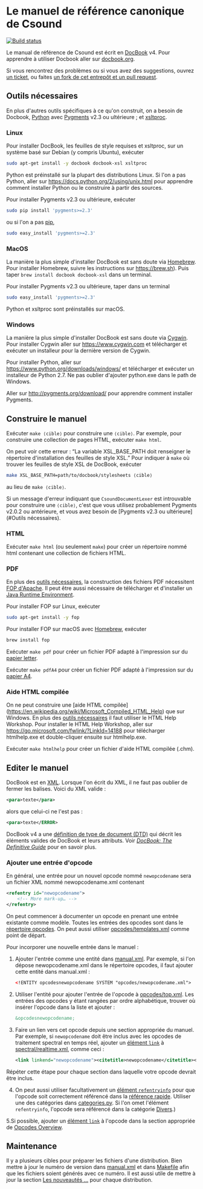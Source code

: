 # Le manuel de référence canonique de Csound

[![Build status](https://travis-ci.org/csound/manual.svg?branch=master)](https://travis-ci.org/csound/manual-fr)

Le manual de référence de Csound est écrit en [DocBook](http://tdg.docbook.org/tdg/4.5/docbook.html) v4.
Pour apprendre à utiliser Docbook aller sur [docbook.org](http://docbook.org).

Si vous rencontrez des problèmes ou si vous avez des suggestions, ouvrez
[un ticket](https://github.com/csound/manual/issues), ou faites
[un fork de cet entrepôt et un pull request](https://guides.github.com/activities/forking/).


## Outils nécessaires

En plus d'autres outils spécifiques à ce qu'on construit, on a besoin de
Docbook, [Python](https://www.python.org) avec [Pygments](http://pygments.org)
v2.3 ou ultérieure ;
et [xsltproc](http://xmlsoft.org/XSLT/xsltproc2.html).

### Linux

Pour installer DocBook, les feuilles de style requises et xsltproc, sur un système
basé sur Debian (y compris Ubuntu), exécuter

```sh
sudo apt-get install -y docbook docbook-xsl xsltproc
```

Python est préinstallé sur la plupart des distributions Linux. Si
l'on a pas Python, aller sur https://docs.python.org/2/using/unix.html pour
apprendre comment installer Python ou le construire à partir des sources.

Pour installer Pygments v2.3 ou ultérieure, exécuter

```sh
sudo pip install 'pygments>=2.3'
```

ou si l'on a pas [pip](https://pip.pypa.io/),

```sh
sudo easy_install 'pygments>=2.3'
```

### MacOS

La manière la plus simple d'installer DocBook est sans doute via [Homebrew](http://brew.sh).
Pour installer Homebrew, suivre les instructions sur
https://brew.sh). Puis taper `brew install docbook docbook-xsl` dans un terminal.

Pour installer Pygments v2.3 ou ultérieure, taper dans un terminal


```sh
sudo easy_install 'pygments>=2.3'
```

Python et xsltproc sont préinstallés sur macOS.

### Windows

La manière la plus simple d'installer DocBook est sans doute via
[Cygwin](https://www.cygwin.com). Pour installer Cygwin aller sur
https://www.cygwin.com
et télécharger et exécuter un installeur pour la dernière version de Cygwin.

Pour installer Python, aller sur https://www.python.org/downloads/windows/ et
télécharger et exécuter un installeur de Python 2.7. Ne pas oublier d'ajouter
python.exe dans le path de Windows.

Aller sur http://pygments.org/download/ pour apprendre comment installer Pygments.


## Construire le manuel

Exécuter `make ⟨cible⟩` pour construire une `⟨cible⟩`. Par exemple, pour
construire une collection de pages HTML, exécuter `make html`.

On peut voir cette
erreur : “La variable XSL_BASE_PATH doit renseigner le répertoire d'installation
des feuilles de style XSL.” Pour indiquer à `make` où trouver les feuilles de
style XSL de DocBook, exécuter

```sh
make XSL_BASE_PATH=path/to/docbook/stylesheets ⟨cible⟩
```

au lieu de `make ⟨cible⟩`.

Si un message d'erreur indiquant que `CsoundDocumentLexer` est introuvable
pour construire une `⟨cible⟩`, c'est que vous utilisez probablement Pygments
v2.0.2 ou antérieure, et vous avez besoin de
[Pygments v2.3 ou ultérieure](#Outils nécessaires).

### HTML

Exécuter `make html` (ou seulement `make`) pour créer un répertoire nommé html
contenant une collection de fichiers HTML.


### PDF

En plus des [outils nécessaires](#outils-nécessaires), la construction des
fichiers PDF nécessitent [FOP d'Apache](https://xmlgraphics.apache.org/fop/). Il
peut être aussi nécessaire de télécharger et d'installer un [Java Runtime
Environment](http://www.oracle.com/technetwork/java/javase/downloads/jre8-downloads-2133155.html).

Pour installer FOP sur Linux, exécuter


```sh
sudo apt-get install -y fop
```

Pour installer FOP sur macOS avec [Homebrew](https://brew.sh), exécuter

```sh
brew install fop
```

Exécuter `make pdf` pour créer un fichier PDF adapté à l'impression sur du
[papier letter](https://en.wikipedia.org/wiki/Letter_(paper_size)).

Exécuter `make pdfA4` pour créer un fichier PDF adapté à l'impression sur du
[papier A4](https://en.wikipedia.org/wiki/ISO_216#A_series).


### Aide HTML compilée

On ne peut construire une [aide HTML compilée]
(https://en.wikipedia.org/wiki/Microsoft_Compiled_HTML_Help) que sur Windows.
En plus des [outils nécessaires](#outils-nécessaires) il faut utiliser le HTML Help
Workshop. Pour installer le HTML Help Workshop, aller sur
https://go.microsoft.com/fwlink/?LinkId=14188 pour télécharger htmlhelp.exe et
double-cliquer ensuite sur htmlhelp.exe.

Exécuter `make htmlhelp` pour créer un fichier d'aide HTML compilée (.chm).


## Editer le manuel

DocBook est en [XML](https://en.wikipedia.org/wiki/XML). Lorsque l'on écrit du
XML, il ne faut pas oublier de fermer les balises. Voici du XML valide :

```xml
<para>texte</para>
```

alors que celui-ci ne l'est pas :

```xml
<para>texte</ERROR>
```

DocBook v4 a une [définition de type de document
(DTD)](http://docbook.org/xml/4.5/) qui décrit les éléments valides de DocBook
et leurs attributs. Voir [_DocBook: The Definitive
Guide_](http://tdg.docbook.org/tdg/4.5/docbook.html) pour en savoir plus.


### Ajouter une entrée d'opcode

En général, une entrée pour un nouvel opcode nommé `newopcodename` sera un
fichier XML nommé newopcodename.xml contenant

```xml
<refentry id="newopcodename">
    <!-- More mark-up… -->
</refentry>
```

On peut commencer à documenter un opcode en prenant une entrée existante comme
modèle. Toutes les entrées des opcodes sont dans le [répertoire opcodes](opcodes).
On peut aussi utiliser [opcodes/templates.xml](opcodes/template.xml) comme point
de départ.

Pour incorporer une nouvelle entrée dans le manuel :

1. Ajouter l'entrée comme une entité dans 
[manual.xml](manual.xml). Par exemple, si l'on
dépose newopcodename.xml dans le répertoire opcodes, il faut ajouter cette entité
dans manual.xml :

    ```xml
    <!ENTITY opcodesnewopcodename SYSTEM "opcodes/newopcodename.xml">
    ```
    
2. Utiliser l'entité pour ajouter l'entrée de l'opcode à
[opcodes/top.xml](opcodes/top.xml). Les entrées
des opcodes y étant rangées par ordre alphabétique, trouver où insérer l'opcode
dans la liste et ajouter :

    ```xml
    &opcodesnewopcodename;
    ```

3. Faire un lien vers cet opcode depuis une section appropriée du manuel. Par
exemple, si `newopcodename` doit être inclus avec les opcodes de traitement
spectral en temps réel, ajouter un
[élément `link`](http://tdg.docbook.org/tdg/4.5/link.html) à
[spectral/realtime.xml](spectral/realtime.xml), comme ceci :

    ```xml
    <link linkend="newopcodename"><citetitle>newopcodename</citetitle></link>
    ```
Répéter cette étape pour chaque section dans laquelle votre opcode devrait être
inclus.

4. On peut aussi utiliser facultativement un [élément 
`refentryinfo`](https://github.com/csound/manual/search?q=refentryinfo+path%3Aopcodes+filename%3Atemplate.xml)
pour que l'opcode soit correctement référencé dans la [référence
rapide](https://csound.github.io/docs/manual/MiscQuickref.html). Utiliser une des
catégories dans [categories.py](categories.py). Si l'on omet
l'élément `refentryinfo`, l'opcode sera référencé dans la catégorie
[Divers](https://github.com/csound/manual/search?q=Miscellaneous+filename%3Acategories.py).)

5.Si possible, ajouter un [élément `link`](http://tdg.docbook.org/tdg/4.5/link.html)
à l'opcode dans la section appropriée de [Opcodes
Overview](https://csound.github.io/docs/manual/PartOpcodesOverview.html).


## Maintenance

Il y a plusieurs cibles pour préparer les fichiers d'une distribution. Bien
mettre à jour le numéro de version dans
[manual.xml](https://github.com/csound/manual/search?q=csoundversion+filename%3Amanual.xml)
et dans
[Makefile](https://github.com/csound/manual/search?q=VERSION+filename%3AMakefile)
afin que les fichiers soient générés avec ce numéro. Il est aussi utile de mettre à jour
la section [Les nouveautés …](preface/whatsnew.xml) pour chaque
distribution.
